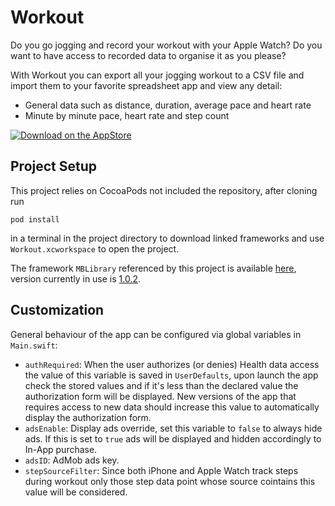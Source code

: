 # Workout
Do you go jogging and record your workout with your Apple Watch? Do you want to have access to recorded data to organise it as you please?

With Workout you can export all your jogging workout to a CSV file and import them to your favorite spreadsheet app and view any detail:
- General data such as distance, duration, average pace and heart rate
- Minute by minute pace, heart rate and step count

[![Download on the AppStore](http://www.marcoboschi.altervista.org/img/app_store_en.svg)](https://itunes.apple.com/us/app/workout-csv-exporter/id1140433100?ls=1&mt=8)

## Project Setup
This project relies on CocoaPods not included the repository, after cloning run

    pod install
    
in a terminal in the project directory to download linked frameworks and use `Workout.xcworkspace` to open the project.

The framework `MBLibrary` referenced by this project is available [here](https://github.com/piscoTech/MBLibrary), version currently in use is [1.0.2](https://github.com/piscoTech/MBLibrary/releases/tag/v1.0.2(3)).

## Customization
General behaviour of the app can be configured via global variables in `Main.swift`:

* `authRequired`: When the user authorizes (or denies) Health data access the value of this variable is saved in `UserDefaults`, upon launch the app check the stored values and if it's less than the declared value the authorization form will be displayed. New versions of the app that requires access to new data should increase this value to automatically display the authorization form.
* `adsEnable`: Display ads override, set this variable to `false` to always hide ads. If this is set to `true` ads will be displayed and hidden accordingly to In-App purchase.
* `adsID`: AdMob ads key.
* `stepSourceFilter`: Since both iPhone and Apple Watch track steps during workout only those step data point whose source cointains this value will be considered.
